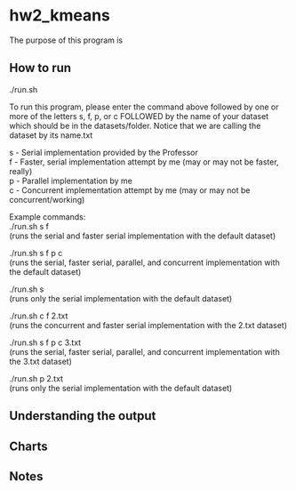 # hw2_kmeans

The purpose of this program is 

## How to run

./run.sh 

To run this program, please enter the command above followed by one or more of the letters s, f, p, or c FOLLOWED by the name of your dataset which should be in the datasets/folder. Notice that we are calling the dataset by its name.txt

s - Serial implementation provided by the Professor  
f - Faster, serial implementation attempt by me (may or may not be faster, really)  
p - Parallel implementation by me  
c - Concurrent implementation attempt by me (may or may not be concurrent/working)  

Example commands:  
./run.sh s f  
(runs the serial and faster serial implementation with the default dataset)    

./run.sh s f p c  
(runs the serial, faster serial, parallel, and concurrent implementation with the default dataset)    

./run.sh s  
(runs only the serial implementation with the default dataset)  

./run.sh c f 2.txt  
(runs the concurrent and faster serial implementation with the 2.txt dataset)    

./run.sh s f p c 3.txt  
(runs the serial, faster serial, parallel, and concurrent implementation with the 3.txt dataset)    

./run.sh p 2.txt  
(runs only the serial implementation with the default dataset)   

## Understanding the output

## Charts


## Notes

